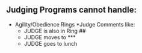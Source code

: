 Judging Programs cannot handle:
-------------------------------
* Agility/Obedience Rings
*Judge Comments like:
	- JUDGE is also in Ring ##
	- JUDGE moves to ***
	- JUDGE goes to lunch